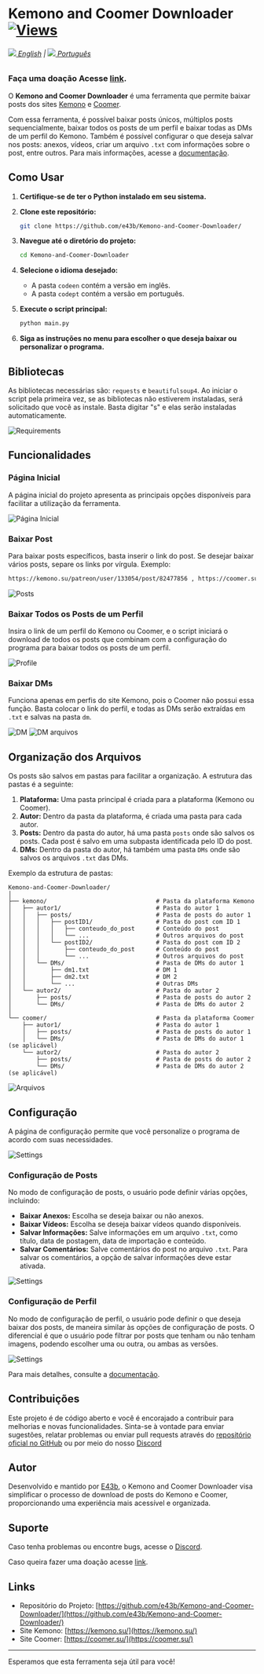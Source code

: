 # Kemono and Coomer Downloader  [![Views](https://hits.sh/github.com/e43bkmncoom/hits.svg)](https://github.com/e43b/Anibunker-Downloader/)

###### [![](img/en-flag.svg) English](README.md) | [![](img/br.png) Português](README-ptbr.md)

### Faça uma doação Acesse [link](https://oxapay.com/donate/40874860).

O **Kemono and Coomer Downloader** é uma ferramenta que permite baixar posts dos sites [Kemono](https://kemono.su/) e [Coomer](https://coomer.su/).

Com essa ferramenta, é possível baixar posts únicos, múltiplos posts sequencialmente, baixar todos os posts de um perfil e baixar todas as DMs de um perfil do Kemono. Também é possível configurar o que deseja salvar nos posts: anexos, vídeos, criar um arquivo `.txt` com informações sobre o post, entre outros. Para mais informações, acesse a [documentação](https://github.com/e43b/Kemono-and-Coomer-Downloader/blob/main/codept/doc.md).

## Como Usar

1. **Certifique-se de ter o Python instalado em seu sistema.**
2. **Clone este repositório:**

    ```sh
    git clone https://github.com/e43b/Kemono-and-Coomer-Downloader/
    ```

3. **Navegue até o diretório do projeto:**

    ```sh
    cd Kemono-and-Coomer-Downloader
    ```

4. **Selecione o idioma desejado:**

    - A pasta `codeen` contém a versão em inglês.
    - A pasta `codept` contém a versão em português.

5. **Execute o script principal:**

    ```sh
    python main.py
    ```

6. **Siga as instruções no menu para escolher o que deseja baixar ou personalizar o programa.**

## Bibliotecas

As bibliotecas necessárias são: `requests` e `beautifulsoup4`. Ao iniciar o script pela primeira vez, se as bibliotecas não estiverem instaladas, será solicitado que você as instale. Basta digitar "s" e elas serão instaladas automaticamente.

![Requirements](img/bibliotecas.png)

## Funcionalidades

### Página Inicial

A página inicial do projeto apresenta as principais opções disponíveis para facilitar a utilização da ferramenta.

![Página Inicial](img/home.png)

### Baixar Post

Para baixar posts específicos, basta inserir o link do post. Se desejar baixar vários posts, separe os links por vírgula. Exemplo:

```sh
https://kemono.su/patreon/user/133054/post/82477856 , https://coomer.su/fansly/user/285310079517863936/post/614339200069672960 , https://coomer.su/fansly/user/285310079517863936/post/611301068940255234
```

![Posts](img/posts.png)

### Baixar Todos os Posts de um Perfil

Insira o link de um perfil do Kemono ou Coomer, e o script iniciará o download de todos os posts que combinam com a configuração do programa para baixar todos os posts de um perfil.

![Profile](img/perfil.png)

### Baixar DMs

Funciona apenas em perfis do site Kemono, pois o Coomer não possui essa função. Basta colocar o link do perfil, e todas as DMs serão extraídas em `.txt` e salvas na pasta `dm`.

![DM](img/dm.png)
![DM arquivos](img/dmarchives.png)

## Organização dos Arquivos

Os posts são salvos em pastas para facilitar a organização. A estrutura das pastas é a seguinte:

1. **Plataforma:** Uma pasta principal é criada para a plataforma (Kemono ou Coomer).
2. **Autor:** Dentro da pasta da plataforma, é criada uma pasta para cada autor.
3. **Posts:** Dentro da pasta do autor, há uma pasta `posts` onde são salvos os posts. Cada post é salvo em uma subpasta identificada pelo ID do post.
4. **DMs:** Dentro da pasta do autor, há também uma pasta `DMs` onde são salvos os arquivos `.txt` das DMs.

Exemplo da estrutura de pastas:

```
Kemono-and-Coomer-Downloader/
│
├── kemono/                               # Pasta da plataforma Kemono
│   ├── autor1/                           # Pasta do autor 1
│   │   ├── posts/                        # Pasta de posts do autor 1
│   │   │   ├── postID1/                  # Pasta do post com ID 1
│   │   │   │   ├── conteudo_do_post      # Conteúdo do post
│   │   │   │   └── ...                   # Outros arquivos do post
│   │   │   └── postID2/                  # Pasta do post com ID 2
│   │   │       ├── conteudo_do_post      # Conteúdo do post
│   │   │       └── ...                   # Outros arquivos do post
│   │   └── DMs/                          # Pasta de DMs do autor 1
│   │       ├── dm1.txt                   # DM 1
│   │       ├── dm2.txt                   # DM 2
│   │       └── ...                       # Outras DMs
│   └── autor2/                           # Pasta do autor 2
│       ├── posts/                        # Pasta de posts do autor 2
│       └── DMs/                          # Pasta de DMs do autor 2
│
└── coomer/                               # Pasta da plataforma Coomer
    ├── autor1/                           # Pasta do autor 1
    │   ├── posts/                        # Pasta de posts do autor 1
    │   └── DMs/                          # Pasta de DMs do autor 1 (se aplicável)
    └── autor2/                           # Pasta do autor 2
        ├── posts/                        # Pasta de posts do autor 2
        └── DMs/                          # Pasta de DMs do autor 2 (se aplicável)
```

![Arquivos](img/arquivo.png)

## Configuração

A página de configuração permite que você personalize o programa de acordo com suas necessidades.

![Settings](img/configure.png)

### Configuração de Posts

No modo de configuração de posts, o usuário pode definir várias opções, incluindo:

- **Baixar Anexos:** Escolha se deseja baixar ou não anexos.
- **Baixar Vídeos:** Escolha se deseja baixar vídeos quando disponíveis.
- **Salvar Informações:** Salve informações em um arquivo `.txt`, como título, data de postagem, data de importação e conteúdo.
- **Salvar Comentários:** Salve comentários do post no arquivo `.txt`. Para salvar os comentários, a opção de salvar informações deve estar ativada.

![Settings](img/postconfig.png)

### Configuração de Perfil

No modo de configuração de perfil, o usuário pode definir o que deseja baixar dos posts, de maneira similar às opções de configuração de posts. O diferencial é que o usuário pode filtrar por posts que tenham ou não tenham imagens, podendo escolher uma ou outra, ou ambas as versões.

![Settings](img/configprofile.png)

Para mais detalhes, consulte a [documentação](https://github.com/e43b/Kemono-and-Coomer-Downloader/blob/main/codept/doc.md).

## Contribuições

Este projeto é de código aberto e você é encorajado a contribuir para melhorias e novas funcionalidades. Sinta-se à vontade para enviar sugestões, relatar problemas ou enviar pull requests através do [repositório oficial no GitHub](https://github.com/e43b/Kemono-and-Coomer-Downloader/) ou por meio do nosso [Discord](https://discord.gg/TaPhfXawcE)

## Autor

Desenvolvido e mantido por [E43b](https://github.com/e43b), o Kemono and Coomer Downloader visa simplificar o processo de download de posts do Kemono e Coomer, proporcionando uma experiência mais acessível e organizada.

## Suporte

Caso tenha problemas ou encontre bugs, acesse o [Discord](https://discord.gg/TaPhfXawcE).

Caso queira fazer uma doação acesse [link](https://oxapay.com/donate/40874860).

## Links

- Repositório do Projeto: [https://github.com/e43b/Kemono-and-Coomer-Downloader/](https://github.com/e43b/Kemono-and-Coomer-Downloader/)
- Site Kemono: [https://kemono.su/](https://kemono.su/)
- Site Coomer: [https://coomer.su/](https://coomer.su/)

---

Esperamos que esta ferramenta seja útil para você!
